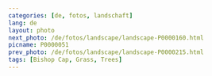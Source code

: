 ```yaml
---
categories: [de, fotos, landschaft]
lang: de
layout: photo
next_photo: /de/fotos/landscape/landscape-P0000160.html
picname: P0000051
prev_photo: /de/fotos/landscape/landscape-P0000215.html
tags: [Bishop Cap, Grass, Trees]
---
```

